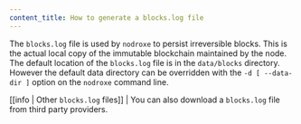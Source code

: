```yaml
---
content_title: How to generate a blocks.log file
---
```


The `blocks.log` file is used by `nodroxe` to persist irreversible blocks. This is the actual local copy of the immutable blockchain maintained by the node. The default location of the `blocks.log` file is in the `data/blocks` directory. However the default data directory can be overridden with the `-d [ --data-dir ]` option on the `nodroxe` command line.

[[info | Other `blocks.log` files]]
| You can also download a `blocks.log` file from third party providers.
